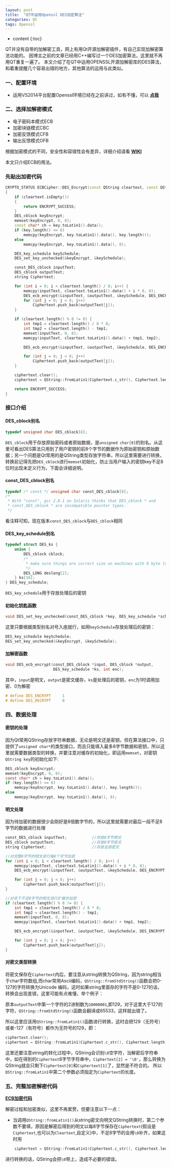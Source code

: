 ```yaml
---
layout: post
title:  "QT中运用Openssl DES加密算法"
categories: Qt
tags: Openssl
---
```


* content
{:toc}

QT并没有自带的加解密工具，网上有用Qt开源加解密插件，有自己实现加解密算法功能的。
因博主之前的文章已经用C++编写过一个DES加密算法，这里就不再用QT重复一遍了。
本文介绍了在QT中运用OPENSSL开源加解密库的DES算法，和着重提醒几个容易出错的地方，其他算法的运用与此类似。





### 一、配置环境
* 运用VS2014平台配置Openssl环境已经在之前讲过，如有不懂，可以
**[点我](http://cheng668.com/2016/12/14/OPENSSL-Develop-Config/)** 

### 二、选择加解密模式
* 电子密码本模式ECB
* 加密块链模式CBC
* 加密反馈模式CFB
* 输出反馈模式OFB

根据加密模式的不同，安全性和容错性会有差异，详细介绍请看
**[WIKI](https://en.wikipedia.org/wiki/Block_cipher_mode_of_operation#Electronic_Codebook_.28ECB.29)** 

本文只介绍ECB的用法。

### 先贴出加密代码

```c++
CRYPTO_STATUS ECBCipher::DES_Encrypt(const QString cleartext, const QString key, QString& ciphertext)
{
	if (cleartext.isEmpty())
	{
		return ENCRYPT_SUCCESS;
	}
	DES_cblock keyEncrypt;
	memset(keyEncrypt, 0, 8);
	const char* ch = key.toLatin1().data();
	if (key.length() <= 8)
		memcpy(keyEncrypt, key.toLatin1().data(), key.length());
	else
		memcpy(keyEncrypt, key.toLatin1().data(), 8);

	DES_key_schedule keySchedule;
	DES_set_key_unchecked(&keyEncrypt, &keySchedule);

	const_DES_cblock inputText;
	DES_cblock outputText;
	string Ciphertext;

	for (int i = 0; i < cleartext.length() / 8; i++) {
		memcpy(inputText, cleartext.toLatin1().data() + i * 8, 8);
		DES_ecb_encrypt(&inputText, &outputText, &keySchedule, DES_ENCRYPT);
		for (int j = 0; j < 8; j++)
			Ciphertext.push_back(outputText[j]);
	}

	if (cleartext.length() % 8 != 0) {
		int tmp1 = cleartext.length() / 8 * 8;
		int tmp2 = cleartext.length() - tmp1;
		memset(inputText, 0, 8);
		memcpy(inputText, cleartext.toLatin1().data() + tmp1, tmp2);

		DES_ecb_encrypt(&inputText, &outputText, &keySchedule, DES_ENCRYPT);

		for (int j = 0; j < 8; j++)
			Ciphertext.push_back(outputText[j]);
	}

	ciphertext.clear();
	ciphertext = QString::fromLatin1(Ciphertext.c_str(), Ciphertext.length());

	return ENCRYPT_SUCCESS;
}
```

### 接口介绍

#### DES_cblock别名

```c
typedef unsigned char DES_cblock[8];
```

`DES_cblock`用于存放原始密码或者原始数据，是`unsigned char[8]`的别名。从这里可看出DES算法只用到了用户密钥的前8个字节的数据作为原始密钥和原始数据；另一个问题是Qt常用的是QString类型存放字符串，所以这里需要进行转换，转换前记得先把`DES_cblock`进行`memset`初始化，防止当用户输入的密钥key不足8位时出现未定义行为，下面会详细说明。

#### const_DES_cblock别名

```c
typedef /* const */ unsigned char const_DES_cblock[8];
/*
 * With "const", gcc 2.8.1 on Solaris thinks that DES_cblock * and
 * const_DES_cblock * are incompatible pointer types.
 */
```

看注释可知，现在版本`const_DES_cblock`与`DES_cblock`相同

#### DES_key_schedule别名

```c
typedef struct DES_ks {
    union {
        DES_cblock cblock;
        /*
         * make sure things are correct size on machines with 8 byte longs
         */
        DES_LONG deslong[2];
    } ks[16];
} DES_key_schedule;
```

`DES_key_schedule`用于存放处理后的密钥

#### 初始化钥匙函数

```c
void DES_set_key_unchecked(const_DES_cblock *key, DES_key_schedule *schedule);
```

这里只要根据类型别名对号入座就行，如用`keySchedule`存放处理后的密钥：

```c
DES_key_schedule keySchedule;
DES_set_key_unchecked(&keyEncrypt, &keySchedule);
```

#### 加解密函数

```c
void DES_ecb_encrypt(const_DES_cblock *input, DES_cblock *output,
                     DES_key_schedule *ks, int enc);
```

其中，`input`是明文，`output`是密文缓存，`ks`是处理后的密钥，`enc`为1时调用加密、0为解密

```c
# define DES_ENCRYPT     1
# define DES_DECRYPT     0
```

### 四、数据处理

#### 密钥的处理

因为Qt常用QString存放字符串数据，无论是明文还是密钥，但在算法接口中，只提供了`unsigned char*`的类型接口，而且只能填入最多8字节数据和密钥，所以这里就需要数据类型的转换，并要注意对缓存的初始化，即运用`memset`，对密钥`QString key`的初始化如下:

```c
DES_cblock keyEncrypt;
memset(keyEncrypt, 0, 8);
const char* ch = key.toLatin1().data();
if (key.length() <= 8)
	memcpy(keyEncrypt, key.toLatin1().data(), key.length());
else
	memcpy(keyEncrypt, key.toLatin1().data(), 8);
```

#### 明文处理

因为待加密的数据很少会刚好是8倍数字节的，所以这里就需要对最后一段不足8字节的数据进行处理

```c++
const_DES_cblock inputText;           //存放8字节明文
DES_cblock outputText;				  //存放8字节密文
string Ciphertext;					  //存放全部密文

//对完整8字节的明文进行每8个字节加密
for (int i = 0; i < cleartext.length() / 8; i++) {
	memcpy(inputText, cleartext.toLatin1().data() + i * 8, 8);
	DES_ecb_encrypt(&inputText, &outputText, &keySchedule, DES_ENCRYPT);

	for (int j = 0; j < 8; j++)
		Ciphertext.push_back(outputText[j]);
}

//对余下不足8字节的明文进行扩展并加密
if (cleartext.length() % 8 != 0) {
	int tmp1 = cleartext.length() / 8 * 8;
	int tmp2 = cleartext.length() - tmp1;
	memset(inputText, 0, 8);
	memcpy(inputText, cleartext.toLatin1().data() + tmp1, tmp2);

	DES_ecb_encrypt(&inputText, &outputText, &keySchedule, DES_ENCRYPT);

	for (int j = 0; j < 8; j++)
		Ciphertext.push_back(outputText[j]);
}
```

#### 对密文类型转换

将密文保存在`Ciphertext`内后，要注意从string转换为QString，因为string相当于char字符数组,而char常用Ascii编码，`QString::fromStdString()`函数会把0-127的字符转换为Unicode 编码，这时如果string里面存的字符不是0-127的话，转换会出现差错，这里可能有点难懂，举个例子：

原本`outputText`中第一个字符的2进制数为`10000001`,即129，对于这里大于127的字符，`QString::fromStdString()`函数会翻译成65533，这样就出错了。

所以这里应该用`QString::fromLatin1()`函数进行转换，这时会把129（无符号）或者-127（有符号）都作为无符号的129，即：

```c
ciphertext.clear();
ciphertext = QString::fromLatin1(Ciphertext.c_str(), Ciphertext.length());
```

这里还要注意string的转化过程中，QString会识别`\0`空字符，当解密后字符串中，如在得到的`Ciphertext`8字节字符串中，`Ciphertext[2] = '\0'`，那么转换为QString就会只剩下`Ciphertext[0]`和`Ciphertext[1]`了，显然是不符合的。
所以`QString::fromLatin1`中第二个参数必须指定为`Ciphertext`的长度。

### 五、完整加密解密代码

**[ECB加密代码](https://github.com/cheng668/QT-SQLiteStudio/blob/master/ecbcipher.cpp)** 

解密过程和加密类似，这里不再累赘，但要注意以下一点：
* 当调用`QString::fromLatin1()`从string密文向明文QString转换时，第二个参数不要填，原因是解密后得到的明文以每8字节保存在`Ciphertext`(假设是`Ciphertext`,也可以为`Cleartext`,自定义)中，不足8字节的会用`\0`补齐，如果这时用

```c
	ciphertext = QString::fromLatin1(Ciphertext.c_str(), Ciphertext.length());
```

进行转换的话，QString会把`\0`带上，造成不必要的错误。
